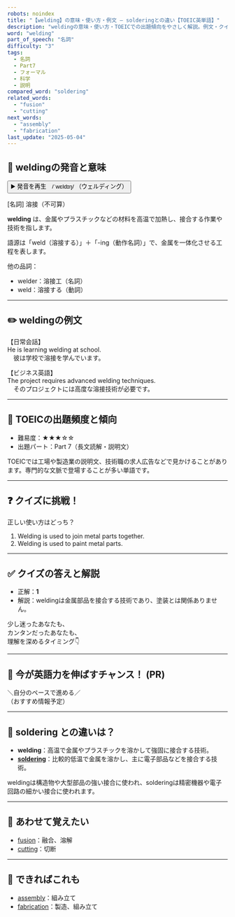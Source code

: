 ```yaml
---
robots: noindex
title: "【welding】の意味・使い方・例文 ― solderingとの違い【TOEIC英単語】"
description: "weldingの意味・使い方・TOEICでの出題傾向をやさしく解説。例文・クイズ付きでsolderingとの違いもわかりやすく学べます。"
word: "welding"
part_of_speech: "名詞"
difficulty: "3"
tags:
  - 名詞
  - Part7
  - フォーマル
  - 科学
  - 説明
compared_word: "soldering"
related_words:
  - "fusion"
  - "cutting"
next_words:
  - "assembly"
  - "fabrication"
last_update: "2025-05-04"
---
```


## 🔰 weldingの発音と意味

<button class="play-audio" onclick="playTTS('welding')">
  <span class="play-audio-main">
    ▶️ 発音を再生　/ˈwɛldɪŋ/
  </span>
  <span class="play-audio-sub">
    （ウェルディング）
  </span>
</button>

[名詞] 溶接（不可算）

**welding** は、金属やプラスチックなどの材料を高温で加熱し、接合する作業や技術を指します。

語源は「weld（溶接する）」＋「-ing（動作名詞）」で、金属を一体化させる工程を表します。

他の品詞：  
- welder：溶接工（名詞）
- weld：溶接する（動詞）

---

## ✏️ weldingの例文

【日常会話】  
He is learning welding at school.  
　彼は学校で溶接を学んでいます。

【ビジネス英語】  
The project requires advanced welding techniques.  
　そのプロジェクトには高度な溶接技術が必要です。

---

## 🎯 TOEICの出題頻度と傾向

- 難易度：★★★☆☆
- 出題パート：Part 7（長文読解・説明文）

TOEICでは工場や製造業の説明文、技術職の求人広告などで見かけることがあります。専門的な文脈で登場することが多い単語です。

---

## ❓ クイズに挑戦！

正しい使い方はどっち？

1. Welding is used to join metal parts together.  
2. Welding is used to paint metal parts.

---

## ✅ クイズの答えと解説

- 正解：**1**
- 解説：weldingは金属部品を接合する技術であり、塗装とは関係ありません。

少し迷ったあなたも、  
カンタンだったあなたも、  
理解を深めるタイミング👇️

---

## 🚀 今が英語力を伸ばすチャンス！ (PR)

<div class="info-center">
＼自分のペースで進める／<br>  
（おすすめ情報予定）
</div>

---

## 🤔  soldering との違いは？

- **welding**：高温で金属やプラスチックを溶かして強固に接合する技術。
- **[soldering](/word/soldering)**：比較的低温で金属を溶かし、主に電子部品などを接合する技術。

weldingは構造物や大型部品の強い接合に使われ、solderingは精密機器や電子回路の細かい接合に使われます。

---

## 🧩 あわせて覚えたい

- [fusion](/word/fusion)：融合、溶解
- [cutting](/word/cutting)：切断

---

## 📖 できればこれも

- [assembly](/word/assembly)：組み立て
- [fabrication](/word/fabrication)：製造、組み立て
<!-- cvid: aid07_bid43 -->

